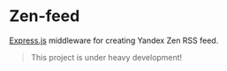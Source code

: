 # Zen-feed
[Express.js](https://expressjs.com/) middleware for creating Yandex Zen RSS feed.

> This project is under heavy development!